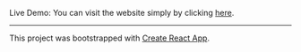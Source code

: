 Live Demo: You can visit the website simply by clicking <a href="https://weilyu-crown-clothing.herokuapp.com/" target="_blank">here</a>.

---

This project was bootstrapped with [Create React App](https://github.com/facebook/create-react-app).
